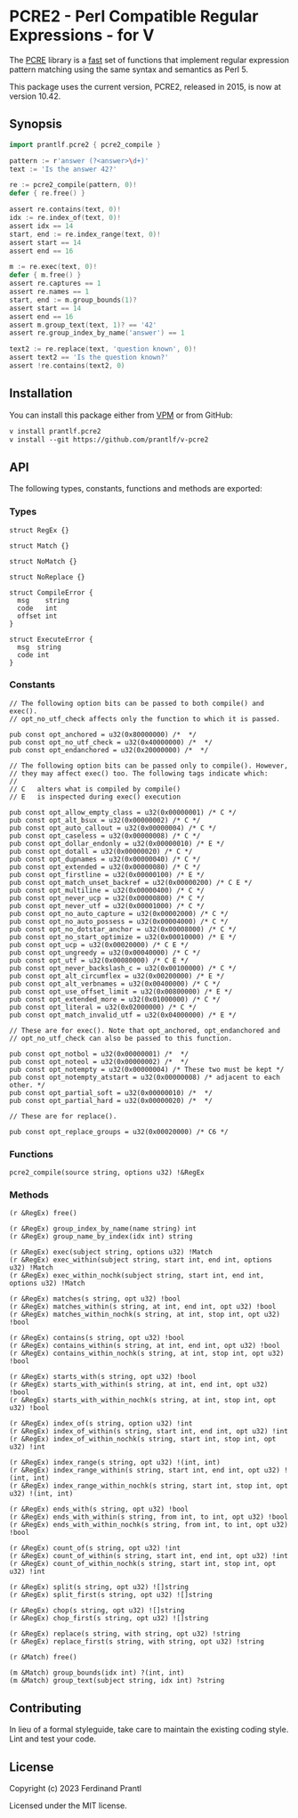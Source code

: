 # PCRE2 - Perl Compatible Regular Expressions - for V

The [PCRE] library is a [fast](bench/README.md) set of functions that implement regular expression pattern matching using the same syntax and semantics as Perl 5.

This package uses the current version, PCRE2, released in 2015, is now at version 10.42.

## Synopsis

```go
import prantlf.pcre2 { pcre2_compile }

pattern := r'answer (?<answer>\d+)'
text := 'Is the answer 42?'

re := pcre2_compile(pattern, 0)!
defer { re.free() }

assert re.contains(text, 0)!
idx := re.index_of(text, 0)!
assert idx == 14
start, end := re.index_range(text, 0)!
assert start == 14
assert end == 16

m := re.exec(text, 0)!
defer { m.free() }
assert re.captures == 1
assert re.names == 1
start, end := m.group_bounds(1)?
assert start == 14
assert end == 16
assert m.group_text(text, 1)? == '42'
assert re.group_index_by_name('answer') == 1

text2 := re.replace(text, 'question known', 0)!
assert text2 == 'Is the question known?'
assert !re.contains(text2, 0)
```

## Installation

You can install this package either from [VPM] or from GitHub:

```txt
v install prantlf.pcre2
v install --git https://github.com/prantlf/v-pcre2
```

## API

The following types, constants, functions and methods are exported:

### Types

    struct RegEx {}

    struct Match {}

    struct NoMatch {}

    struct NoReplace {}

    struct CompileError {
      msg    string
      code   int
      offset int
    }

    struct ExecuteError {
      msg  string
      code int
    }

### Constants

    // The following option bits can be passed to both compile() and exec().
    // opt_no_utf_check affects only the function to which it is passed.

    pub const opt_anchored = u32(0x80000000) /*  */
    pub const opt_no_utf_check = u32(0x40000000) /*  */
    pub const opt_endanchored = u32(0x20000000) /*  */

    // The following option bits can be passed only to compile(). However,
    // they may affect exec() too. The following tags indicate which:
    //
    // C   alters what is compiled by compile()
    // E   is inspected during exec() execution

    pub const opt_allow_empty_class = u32(0x00000001) /* C */
    pub const opt_alt_bsux = u32(0x00000002) /* C */
    pub const opt_auto_callout = u32(0x00000004) /* C */
    pub const opt_caseless = u32(0x00000008) /* C */
    pub const opt_dollar_endonly = u32(0x00000010) /* E */
    pub const opt_dotall = u32(0x00000020) /* C */
    pub const opt_dupnames = u32(0x00000040) /* C */
    pub const opt_extended = u32(0x00000080) /* C */
    pub const opt_firstline = u32(0x00000100) /* E */
    pub const opt_match_unset_backref = u32(0x00000200) /* C E */
    pub const opt_multiline = u32(0x00000400) /* C */
    pub const opt_never_ucp = u32(0x00000800) /* C */
    pub const opt_never_utf = u32(0x00001000) /* C */
    pub const opt_no_auto_capture = u32(0x00002000) /* C */
    pub const opt_no_auto_possess = u32(0x00004000) /* C */
    pub const opt_no_dotstar_anchor = u32(0x00008000) /* C */
    pub const opt_no_start_optimize = u32(0x00010000) /* E */
    pub const opt_ucp = u32(0x00020000) /* C E */
    pub const opt_ungreedy = u32(0x00040000) /* C */
    pub const opt_utf = u32(0x00080000) /* C E */
    pub const opt_never_backslash_c = u32(0x00100000) /* C */
    pub const opt_alt_circumflex = u32(0x00200000) /* E */
    pub const opt_alt_verbnames = u32(0x00400000) /* C */
    pub const opt_use_offset_limit = u32(0x00800000) /* E */
    pub const opt_extended_more = u32(0x01000000) /* C */
    pub const opt_literal = u32(0x02000000) /* C */
    pub const opt_match_invalid_utf = u32(0x04000000) /* E */

    // These are for exec(). Note that opt_anchored, opt_endanchored and
    // opt_no_utf_check can also be passed to this function.

    pub const opt_notbol = u32(0x00000001) /*  */
    pub const opt_noteol = u32(0x00000002) /*  */
    pub const opt_notempty = u32(0x00000004) /* These two must be kept */
    pub const opt_notempty_atstart = u32(0x00000008) /* adjacent to each other. */
    pub const opt_partial_soft = u32(0x00000010) /*  */
    pub const opt_partial_hard = u32(0x00000020) /*  */

    // These are for replace().

    pub const opt_replace_groups = u32(0x00020000) /* C6 */

### Functions

    pcre2_compile(source string, options u32) !&RegEx

### Methods

    (r &RegEx) free()

    (r &RegEx) group_index_by_name(name string) int
    (r &RegEx) group_name_by_index(idx int) string

    (r &RegEx) exec(subject string, options u32) !Match
    (r &RegEx) exec_within(subject string, start int, end int, options u32) !Match
    (r &RegEx) exec_within_nochk(subject string, start int, end int, options u32) !Match

    (r &RegEx) matches(s string, opt u32) !bool
    (r &RegEx) matches_within(s string, at int, end int, opt u32) !bool
    (r &RegEx) matches_within_nochk(s string, at int, stop int, opt u32) !bool

    (r &RegEx) contains(s string, opt u32) !bool
    (r &RegEx) contains_within(s string, at int, end int, opt u32) !bool
    (r &RegEx) contains_within_nochk(s string, at int, stop int, opt u32) !bool

    (r &RegEx) starts_with(s string, opt u32) !bool
    (r &RegEx) starts_with_within(s string, at int, end int, opt u32) !bool
    (r &RegEx) starts_with_within_nochk(s string, at int, stop int, opt u32) !bool

    (r &RegEx) index_of(s string, option u32) !int
    (r &RegEx) index_of_within(s string, start int, end int, opt u32) !int
    (r &RegEx) index_of_within_nochk(s string, start int, stop int, opt u32) !int

    (r &RegEx) index_range(s string, opt u32) !(int, int)
    (r &RegEx) index_range_within(s string, start int, end int, opt u32) !(int, int)
    (r &RegEx) index_range_within_nochk(s string, start int, stop int, opt u32) !(int, int)

    (r &RegEx) ends_with(s string, opt u32) !bool
    (r &RegEx) ends_with_within(s string, from int, to int, opt u32) !bool
    (r &RegEx) ends_with_within_nochk(s string, from int, to int, opt u32) !bool

    (r &RegEx) count_of(s string, opt u32) !int
    (r &RegEx) count_of_within(s string, start int, end int, opt u32) !int
    (r &RegEx) count_of_within_nochk(s string, start int, stop int, opt u32) !int

    (r &RegEx) split(s string, opt u32) ![]string
    (r &RegEx) split_first(s string, opt u32) ![]string

    (r &RegEx) chop(s string, opt u32) ![]string
    (r &RegEx) chop_first(s string, opt u32) ![]string

    (r &RegEx) replace(s string, with string, opt u32) !string
    (r &RegEx) replace_first(s string, with string, opt u32) !string

    (r &Match) free()

    (m &Match) group_bounds(idx int) ?(int, int)
    (m &Match) group_text(subject string, idx int) ?string

## Contributing

In lieu of a formal styleguide, take care to maintain the existing coding style. Lint and test your code.

## License

Copyright (c) 2023 Ferdinand Prantl

Licensed under the MIT license.

[VPM]: https://vpm.vlang.io/packages/prantlf.pcre
[PCRE]: https://www.pcre.org/
